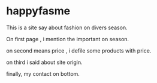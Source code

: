 # happyfasme

This is a site say about fashion on divers season.

On first page , i mention the important on season.

on second means price , i defile some products with price.

on third i said about site origin.

finally, my contact on bottom.
